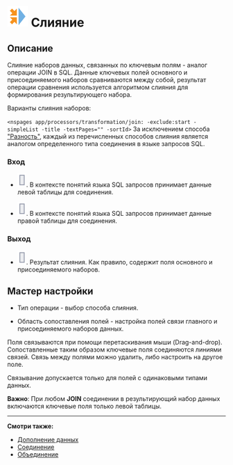 # ![](../../../media/app/processors/transformation/join_vendor.svg) Слияние

## Описание

Слияние наборов данных, связанных по ключевым полям - аналог операции JOIN в SQL. Данные ключевых полей основного и присоединяемого наборов сравниваются между собой, результат операции сравнения используется алгоритмом слияния для формирования результирующего набора.

Варианты слияния наборов:

`<nspages app/processors/transformation/join: -exclude:start -simpleList -title -textPages="" -sortId>`
За исключением способа ["Разность"](../../../processors/transformation/join/distinct.md), каждый из перечисленных способов слияния является аналогом определенного типа соединения в языке запросов SQL.

### Вход

* ![](../../../media/app/icons/ports/output_table_inactive.svg). В контексте понятий языка SQL запросов принимает данные левой таблицы для соединения.

* ![](../../../media/app/icons/ports/output_table_inactive.svg). В контексте понятий языка SQL запросов принимает данные правой таблицы для соединения.

### Выход

* ![](../../../media/app/icons/ports/output_table_inactive.svg). Результат слияния. Как правило, содержит поля основного и присоединяемого наборов.

## Мастер настройки

* Тип операции - выбор способа слияния.

* Область сопоставления полей - настройка полей связи главного и присоединяемого наборов данных.

Поля связываются при помощи перетаскивания мыши (Drag-and-drop). Сопоставленные таким образом ключевые поля соединяются линиями связей. Связь между полями можно удалить, либо настроить на другое поле.

Связывание допускается только для полей с одинаковыми типами данных.

**Важно**: При любом **JOIN** соединении в результирующий набор данных включаются ключевые поля только левой таблицы.

----

**Смотри также:**

* [Дополнение данных](../../../processors/transformation/supplementation.md)
* [Соединение](../../../processors/transformation/addition.md)
* [Объединение](../../../processors/transformation/union.md)
